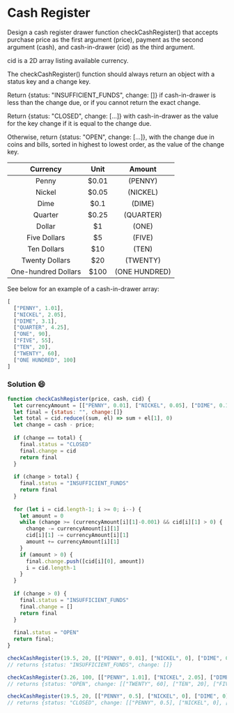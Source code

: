# Cash Register

Design a cash register drawer function checkCashRegister() that accepts purchase price as the first argument (price), payment as the second argument (cash), and cash-in-drawer (cid) as the third argument.

cid is a 2D array listing available currency.

The checkCashRegister() function should always return an object with a status key and a change key.

Return {status: "INSUFFICIENT_FUNDS", change: []} if cash-in-drawer is less than the change due, or if you cannot return the exact change.

Return {status: "CLOSED", change: [...]} with cash-in-drawer as the value for the key change if it is equal to the change due.

Otherwise, return {status: "OPEN", change: [...]}, with the change due in coins and bills, sorted in highest to lowest order, as the value of the change key.

| Currency            | Unit   | Amount        |
| :-----------------: |:------:| :------------:|
| Penny               | $0.01  | (PENNY)       |
| Nickel              | $0.05  | (NICKEL)      |
| Dime                | $0.1   | (DIME)        |
| Quarter             | $0.25  | (QUARTER)     |
| Dollar	            | $1     | (ONE)         |
| Five Dollars        | $5     | (FIVE)        |
| Ten Dollars	        | $10    | (TEN)         |
| Twenty Dollars      | $20    | (TWENTY)      |
| One-hundred Dollars | $100   | (ONE HUNDRED) |

	
See below for an example of a cash-in-drawer array:

```javascript
[
  ["PENNY", 1.01],
  ["NICKEL", 2.05],
  ["DIME", 3.1],
  ["QUARTER", 4.25],
  ["ONE", 90],
  ["FIVE", 55],
  ["TEN", 20],
  ["TWENTY", 60],
  ["ONE HUNDRED", 100]
]
```

### Solution :smile:

```javascript
function checkCashRegister(price, cash, cid) {
  let currencyAmount = [["PENNY", 0.01], ["NICKEL", 0.05], ["DIME", 0.1], ["QUARTER", 0.25], ["ONE", 1], ["FIVE", 5], ["TEN", 10], ["TWENTY", 20], ["ONE HUNDRED", 100]]
  let final = {status: "", change:[]}
  let total = cid.reduce((sum, el) => sum + el[1], 0)
  let change = cash - price;
  
  if (change == total) {
    final.status = "CLOSED"
    final.change = cid
    return final
  }
  
  if (change > total) {
    final.status = "INSUFFICIENT_FUNDS"
    return final
  }
  
  for (let i = cid.length-1; i >= 0; i--) {
    let amount = 0
    while (change >= (currencyAmount[i][1]-0.001) && cid[i][1] > 0) {
      change -= currencyAmount[i][1]
      cid[i][1] -= currencyAmount[i][1]
      amount += currencyAmount[i][1]
    }
    if (amount > 0) {
      final.change.push([cid[i][0], amount])
      i = cid.length-1
    }
  }
  
  if (change > 0) {
    final.status = "INSUFFICIENT_FUNDS"
    final.change = []
    return final
  }
  
  final.status = "OPEN"
  return final;
}

checkCashRegister(19.5, 20, [["PENNY", 0.01], ["NICKEL", 0], ["DIME", 0], ["QUARTER", 0], ["ONE", 1], ["FIVE", 0], ["TEN", 0], ["TWENTY", 0], ["ONE HUNDRED", 0]]); 
// returns {status: "INSUFFICIENT_FUNDS", change: []}

checkCashRegister(3.26, 100, [["PENNY", 1.01], ["NICKEL", 2.05], ["DIME", 3.1], ["QUARTER", 4.25], ["ONE", 90], ["FIVE", 55], ["TEN", 20], ["TWENTY", 60], ["ONE HUNDRED", 100]]) 
// returns {status: "OPEN", change: [["TWENTY", 60], ["TEN", 20], ["FIVE", 15], ["ONE", 1], ["QUARTER", 0.5], ["DIME", 0.2], ["PENNY", 0.04]]}

checkCashRegister(19.5, 20, [["PENNY", 0.5], ["NICKEL", 0], ["DIME", 0], ["QUARTER", 0], ["ONE", 0], ["FIVE", 0], ["TEN", 0], ["TWENTY", 0], ["ONE HUNDRED", 0]]) 
// returns {status: "CLOSED", change: [["PENNY", 0.5], ["NICKEL", 0], ["DIME", 0], ["QUARTER", 0], ["ONE", 0], ["FIVE", 0], ["TEN", 0], ["TWENTY", 0], ["ONE HUNDRED", 0]]}
```
